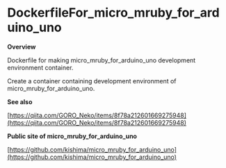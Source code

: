 # DockerfileFor_micro_mruby_for_arduino_uno

**Overview**

Dockerfile for making micro_mruby_for_arduino_uno development environment container.

Create a container containing development environment of micro_mruby_for_arduino_uno.

**See also**

[https://qiita.com/GORO_Neko/items/8f78a212601669275948](https://qiita.com/GORO_Neko/items/8f78a212601669275948)

**Public site of micro_mruby_for_arduino_uno**

[https://github.com/kishima/micro_mruby_for_arduino_uno](https://github.com/kishima/micro_mruby_for_arduino_uno)
